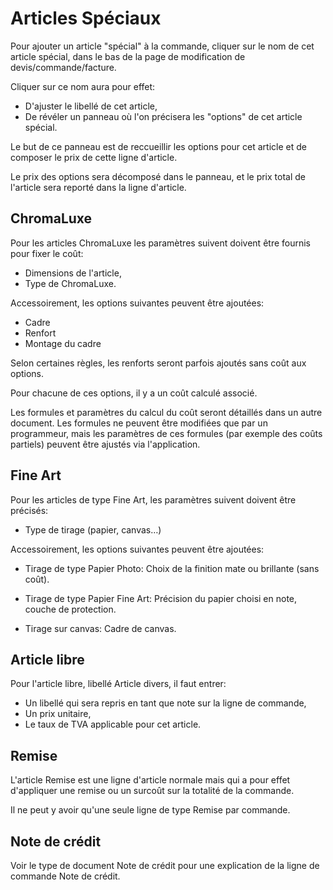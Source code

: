 # Articles Spéciaux

Pour ajouter un article "spécial" à la commande, cliquer sur le nom de cet article spécial,
dans le bas de la page de modification de devis/commande/facture.

Cliquer sur ce nom aura pour effet:

* D'ajuster le libellé de cet article,
* De révéler un panneau où l'on précisera les "options" de cet article spécial.

Le but de ce panneau est de reccueillir les options pour cet article et de composer le prix de cette ligne d'article.

Le prix des options sera décomposé dans le panneau, et le prix total de l'article sera reporté dans la ligne d'article.

## ChromaLuxe

Pour les articles ChromaLuxe les paramètres suivent doivent être fournis pour fixer le coût:

* Dimensions de l'article,
* Type de ChromaLuxe.

Accessoirement, les options suivantes peuvent être ajoutées:

* Cadre
* Renfort
* Montage du cadre

Selon certaines règles, les renforts seront parfois ajoutés sans coût aux options.

Pour chacune de ces options, il y a un coût calculé associé.

Les formules et paramètres du calcul du coût seront détaillés dans un autre document.
Les formules ne peuvent être modifiées que par un programmeur, mais les paramètres de ces formules
(par exemple des coûts partiels) peuvent être ajustés via l'application.


## Fine Art

Pour les articles de type Fine Art, les paramètres suivent doivent être précisés:

* Type de tirage (papier, canvas…)

Accessoirement, les options suivantes peuvent être ajoutées:

* Tirage de type Papier Photo: Choix de la finition mate ou brillante (sans coût).

* Tirage de type Papier Fine Art: Précision du papier choisi en note, couche de protection.

* Tirage sur canvas: Cadre de canvas.



## Article libre

Pour l'article libre, libellé Article divers, il faut entrer:

* Un libellé qui sera repris en tant que note sur la ligne de commande,
* Un prix unitaire,
* Le taux de TVA applicable pour cet article.



## Remise

L'article Remise est une ligne d'article normale mais qui a pour effet d'appliquer une remise ou un surcoût sur la totalité de la commande.

Il ne peut y avoir qu'une seule ligne de type Remise par commande.



## Note de crédit

Voir le type de document Note de crédit pour une explication de la ligne de commande Note de crédit.